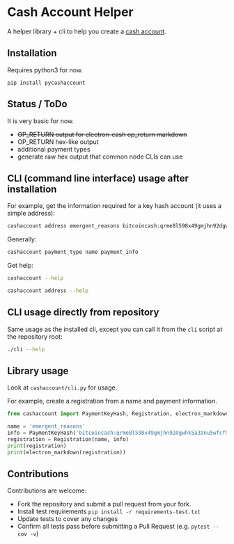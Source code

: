 # Cash Account Helper

A helper library + cli to help you create a [cash account](https://gitlab.com/cash-accounts/specification).


## Installation

Requires python3 for now.

`pip install pycashaccount`


## Status / ToDo

It is very basic for now.

- ~~OP_RETURN output for electron-cash op_return markdown~~
- OP_RETURN hex-like output
- additional payment types
- generate raw hex output that common node CLIs can use


## CLI (command line interface) usage after installation

For example, get the information required for a key hash account (it uses a simple address):

```bash
cashaccount address emergent_reasons bitcoincash:qrme8l598x49gmjhn92dgwhk5a3znu5wfcf5uf94e9
```

Generally:

```bash
cashaccount payment_type name payment_info
```

Get help:

```bash
cashaccount --help

cashaccount address --help
```


## CLI usage directly from repository

Same usage as the installed cli, except you can call it from the `cli` script at the repository root:

```bash
./cli --help
```


## Library usage

Look at `cashaccount/cli.py` for usage.

For example, create a registration from a name and payment information.

```python
from cashaccount import PaymentKeyHash, Registration, electron_markdown

name = 'emergent_reasons'
info = PaymentKeyHash('bitcoincash:qrme8l598x49gmjhn92dgwhk5a3znu5wfcf5uf94e9')
registration = Registration(name, info)
print(registration)
print(electron_markdown(registration))
```


## Contributions

Contributions are welcome:

- Fork the repository and submit a pull request from your fork.
- Install test requirements `pip install -r requirements-test.txt`
- Update tests to cover any changes
- Confirm all tests pass before submitting a Pull Request (e.g. `pytest --cov -v`)
